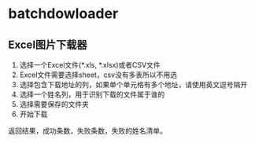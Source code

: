 # batchdowloader
## Excel图片下载器
1. 选择一个Excel文件(*.xls, *.xlsx)或者CSV文件
2. Excel文件需要选择sheet，csv没有多表所以不用选
3. 选择包含下载地址的列，如果单个单元格有多个地址，请使用英文逗号隔开
4. 选择一个姓名列，用于识别下载的文件属于谁的
5. 选择需要保存的文件夹
6. 开始下载

返回结果，成功条数，失败条数，失败的姓名清单。

